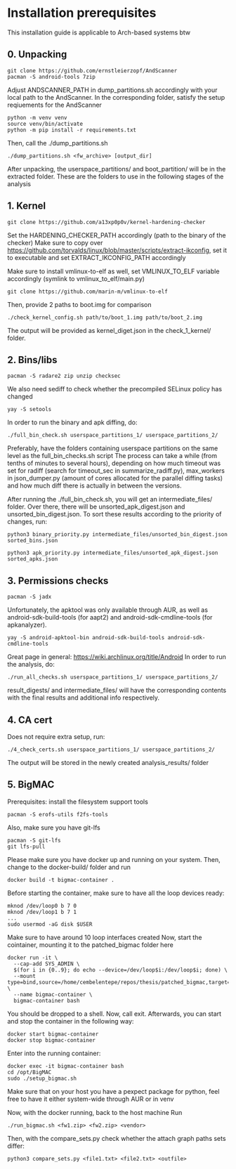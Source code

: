 # Installation prerequisites
This installation guide is applicable to Arch-based systems btw
## 0. Unpacking

```
git clone https://github.com/ernstleierzopf/AndScanner
pacman -S android-tools 7zip
```


Adjust ANDSCANNER_PATH in dump_partitions.sh accordingly with your local path to the AndScanner. In the corresponding folder, 
satisfy the setup reqiuements for the AndScanner

```
python -m venv venv
source venv/bin/activate
python -m pip install -r requirements.txt
```

Then, call the ./dump_partitions.sh

```
./dump_partitions.sh <fw_archive> [output_dir]
```

After unpacking, the userspace_partitions/ and boot_partition/ will be in the extracted folder. These are the folders to use 
in the following stages of the analysis

## 1. Kernel
```
git clone https://github.com/a13xp0p0v/kernel-hardening-checker
```
Set the HARDENING_CHECKER_PATH accordingly (path to the binary of the checker)
Make sure to copy over https://github.com/torvalds/linux/blob/master/scripts/extract-ikconfig, set it to executable and set EXTRACT_IKCONFIG_PATH accordingly

Make sure to install vmlinux-to-elf as well, set VMLINUX_TO_ELF variable accordingly (symlink to vmlinux_to_elf/main.py)
```
git clone https://github.com/marin-m/vmlinux-to-elf
```

Then, provide 2 paths to boot.img for comparison

```
./check_kernel_config.sh path/to/boot_1.img path/to/boot_2.img
```

The output will be provided as kernel_diget.json in the check_1_kernel/ folder.

## 2. Bins/libs


```
pacman -S radare2 zip unzip checksec
```
We also need sediff to check whether the precompiled SELinux policy has changed
```
yay -S setools
```

In order to run the binary and apk diffing, do:

```
./full_bin_check.sh userspace_partitions_1/ userspace_partitions_2/
```
Preferably, have the folders containing userspace partitions on the same level as the full_bin_checks.sh script
The process can take a while (from tenths of minutes to several hours), depending on how much timeout was set for radiff (search for timeout_sec in summarize_radiff.py), max_workers in json_dumper.py (amount of cores allocated for the parallel diffing tasks) and how much diff there is actually in between the versions.

After running the ./full_bin_check.sh, you will get an intermediate_files/ folder. Over there, there will be unsorted_apk_digest.json and unsorted_bin_digest.json. To sort these results according to the priority of changes, run:

```
python3 binary_priority.py intermediate_files/unsorted_bin_digest.json sorted_bins.json
```

```
python3 apk_priority.py intermediate_files/unsorted_apk_digest.json sorted_apks.json
```

## 3. Permissions checks

```
pacman -S jadx
```

Unfortunately, the apktool was only available through AUR, as well as android-sdk-build-tools (for aapt2) and android-sdk-cmdline-tools (for apkanalyzer).

```
yay -S android-apktool-bin android-sdk-build-tools android-sdk-cmdline-tools
```

Great page in general: https://wiki.archlinux.org/title/Android
In order to run the analysis, do:

```
./run_all_checks.sh userspace_partitions_1/ userspace_partitions_2/
```
result_digests/ and intermediate_files/ will have the corresponding contents with the final results and additional info respectively.




## 4. CA cert
Does not require extra setup, run:
```
./4_check_certs.sh userspace_partitions_1/ userspace_partitions_2/
```
The output will be stored in the newly created analysis_results/ folder

## 5. BigMAC
Prerequisites: install the filesystem support tools
```
pacman -S erofs-utils f2fs-tools
```
Also, make sure you have git-lfs
```
pacman -S git-lfs
git lfs-pull
```


Please make sure you have docker up and running on your system.
Then, change to the docker-build/ folder and run 
```
docker build -t bigmac-container .
```
Before starting the container, make sure to have all the loop devices ready:
```
mknod /dev/loop0 b 7 0
mknod /dev/loop1 b 7 1
...
sudo usermod -aG disk $USER
```
Make sure to have around 10 loop interfaces created
Now, start the cointainer, mounting it to the patched_bigmac folder here
```
docker run -it \
  --cap-add SYS_ADMIN \
  $(for i in {0..9}; do echo --device=/dev/loop$i:/dev/loop$i; done) \
  --mount type=bind,source=/home/cembelentepe/repos/thesis/patched_bigmac,target=/opt/BigMAC \
  --name bigmac-container \
  bigmac-container bash
```
You should be dropped to a shell. Now, call exit. Afterwards, you can start and stop the container in the following way:
```
docker start bigmac-container
docker stop bigmac-container
```
Enter into the running container:
```
docker exec -it bigmac-container bash
cd /opt/BigMAC
sudo ./setup_bigmac.sh
```
Make sure that on your host you have a pexpect package for python, feel free to have it either system-wide through AUR or in venv

Now, with the docker running, back to the host machine
Run 
```
./run_bigmac.sh <fw1.zip> <fw2.zip> <vendor>
```
Then, with the compare_sets.py check whether the attach graph paths sets differ:
```
python3 compare_sets.py <file1.txt> <file2.txt> <outfile>
```
